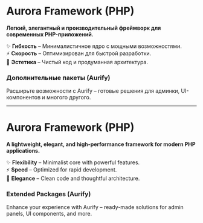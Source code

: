 # Aurora Framework (PHP)  

**Легкий, элегантный и производительный фреймворк для современных PHP-приложений.**  

✨ **Гибкость** – Минималистичное ядро с мощными возможностями.  
⚡ **Скорость** – Оптимизирован для быстрой разработки.  
🎨 **Эстетика** – Чистый код и продуманная архитектура.  

### Дополнительные пакеты (Aurify)  
Расширьте возможности с Aurify – готовые решения для админки, UI-компонентов и многого другого.  

---  

# Aurora Framework (PHP)  

**A lightweight, elegant, and high-performance framework for modern PHP applications.**  

✨ **Flexibility** – Minimalist core with powerful features.  
⚡ **Speed** – Optimized for rapid development.  
🎨 **Elegance** – Clean code and thoughtful architecture.  

### Extended Packages (Aurify)  
Enhance your experience with Aurify – ready-made solutions for admin panels, UI components, and more.  
